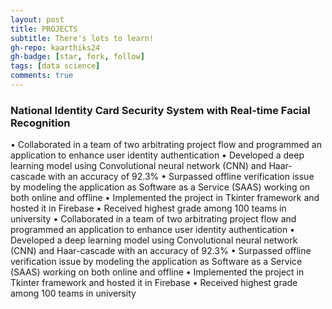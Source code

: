 ```yaml
---
layout: post
title: PROJECTS
subtitle: There's lots to learn!
gh-repo: kaarthiks24
gh-badge: [star, fork, follow]
tags: [data science]
comments: true
---
```


### National Identity Card Security System with Real-time Facial Recognition

• Collaborated in a team of two arbitrating project flow and programmed an application to enhance user identity authentication
• Developed a deep learning model using Convolutional neural network (CNN) and Haar-cascade with an accuracy of 92.3%
• Surpassed offline verification issue by modeling the application as Software as a Service (SAAS) working on both online and offline
• Implemented the project in Tkinter framework and hosted it in Firebase
• Received highest grade among 100 teams in university
• Collaborated in a team of two arbitrating project flow and programmed an application to enhance user identity authentication • Developed a deep learning model using Convolutional neural network (CNN) and Haar-cascade with an accuracy of 92.3% • Surpassed offline verification issue by modeling the application as Software as a Service (SAAS) working on both online and offline • Implemented the project in Tkinter framework and hosted it in Firebase • Received highest grade among 100 teams in university